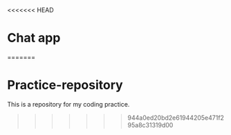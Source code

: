 <<<<<<< HEAD
# Chat app
=======
# Practice-repository
This is a repository for my coding practice.
>>>>>>> 944a0ed20bd2e61944205e471f295a8c31319d00
